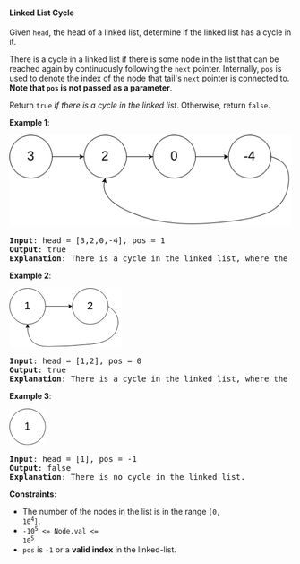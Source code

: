 #### Linked List Cycle
Given  `head`, the head of a linked list, determine if the linked list has a cycle in it.

There is a cycle in a linked list if there is some node in the list that can be reached again by continuously following the `next` pointer. Internally,  `pos` is used to denote the index of the node that tail's `next` pointer is connected to. **Note that `pos` is not passed as a parameter**.

Return `true` _if there is a cycle in the linked list_. Otherwise, return  `false`.

**Example 1**:

![](example_1.png)
<pre><b>Input</b>: head = [3,2,0,-4], pos = 1
<b>Output</b>: true
<b>Explanation</b>: There is a cycle in the linked list, where the tail connects to the 1st node (0-indexed).
</pre>

**Example 2**:

![](example_2.png)
<pre><b>Input</b>: head = [1,2], pos = 0
<b>Output</b>: true
<b>Explanation</b>: There is a cycle in the linked list, where the tail connects to the 0th node.
</pre>

**Example 3**:

![](example_3.png)
<pre><b>Input</b>: head = [1], pos = -1
<b>Output</b>: false
<b>Explanation</b>: There is no cycle in the linked list.
</pre>

**Constraints**:
* The number of the nodes in the list is in the range  <code>[0, 10<sup>4</sup>]</code>.
* <code>-10<sup>5</sup>  <= Node.val <= 10<sup>5</sup></code>
* `pos` is `-1` or a **valid index** in the linked-list.
